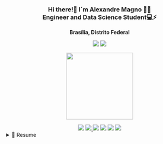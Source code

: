 
<h3 align='center'>
Hi there!👋 I´m Alexandre Magno 👨‍💻
<br/>     
Engineer and Data Science Student💻⚡

      
</h3>

<p align="center">
<strong>Brasília, Distrito Federal </strong>
</p>

<p align='center'>
<a href= "https://www.linkedin.com/in/alexandre-magno-galieta-de-oliveira-ba3b1264/" target="_blank"><img src="https://img.shields.io/badge/-LinkedIn-%230077B5?style=for-the-badge&logo=linkedin&logoColor=white" target="_blank"></a> 
<a href = "mailto:alexandre.galieta@gmail.com"><img src="https://img.shields.io/badge/Gmail-D14836?style=for-the-badge&logo=gmail&logoColor=white"></a>
</p>

<p align='center'>
<img height="180em" src="https://github-readme-stats.vercel.app/api?username=alexandre-magno-oliveira&show_icons=true&theme=dracula&include_all_commits=true&count_private=true"/>
<a href="https://beacons.ai.com/alexandre-magno-oliveira">
</p>

   
</div>
   
<div align="center">
<a href = "https://img.shields.io/badge/dev.to-0A0A0A?style=for-the-badge&logo=dev.to&logoColor=white"><a/>
      
<a href = "https://docs.python.org" target="_blank">
<img  src="https://img.shields.io/badge/Python-FFD43B?style=for-the-badge&logo=python&logoColor=blue"><a/>
      
<a href = "https://www.w3schools.com" target="_blank">      
<img  src="https://img.shields.io/badge/HTML5-E34F26?style=for-the-badge&logo=html5&logoColor=white">
      
 <a href = "https://www.w3schools.com" target="_blank">       
<img  src="https://img.shields.io/badge/CSS3-1572B6?style=for-the-badge&logo=css3&logoColor=white"></a>
  
<a href = "https://numpy.org" target="_blank">  
<img  src="https://img.shields.io/badge/Numpy-777BB4?style=for-the-badge&logo=numpy&logoColor=white"></a>
      
<a href = "https://pandas.pydata.org" target="_blank">       
<img  src="https://img.shields.io/badge/Pandas-2C2D72?style=for-the-badge&logo=pandas&logoColor=white"></a>
      
 <a href = "https://plotly.com" target="_blank">       
<img  src="https://img.shields.io/badge/Plotly-239120?style=for-the-badge&logo=plotly&logoColor=white"></a>  
   
</div>
<div>     
<details>
  <summary>📃 Resume</summary>
<p>• Executivo com mais de 20 anos de experiência no setor educacional, liderando estrutura corporativa, diretores de unidades, coordenadores pedagógicos, orientadores educacionais, diretores, gerentes e coordenadores das áreas administrativa, financeira, TI, comercial e de marketing em empresas nacionais e multinacionais de grande porte.</p>
<p>• Forte experiência na condução e monitoramento de processos orçamentários (forecast/business plan), análise e reporte à Matriz, incluindo riscos e oportunidades associados ao negócio.</p>
<p>• Experiência na formação, capacitação e gerenciamento de equipes multidisciplinares de alta performance.</p>
<p>• Participação efetiva na elaboração do planejamento estratégico das diversas áreas da empresa, com posterior acompanhamento e revisões periódicas das metas e resultados estabelecidos.</p>
<p>• Supervisão das ações da gerência/equipe de M&A.</p>
<p>• Prospecção de novos clientes e nichos de mercado na área educacional.</p>
<p>• Implantação de diversos projetos de ensino, incluindo a criação e lançamento de novos produtos e oportunidades de negócios, mantendo estreito relacionamento com os vários níveis do poder público e privado para garantir a execução dos mesmos. </p>
<p>• Experiência docente (paralela à experiência executiva), nos ensinos básico, superior e pós-graduação, como professor de matemática, física, administração financeira e orçamentária e mercado de capitais.</p>
<p>• Inglês Fluente.</p>
      
</details>
</div>

